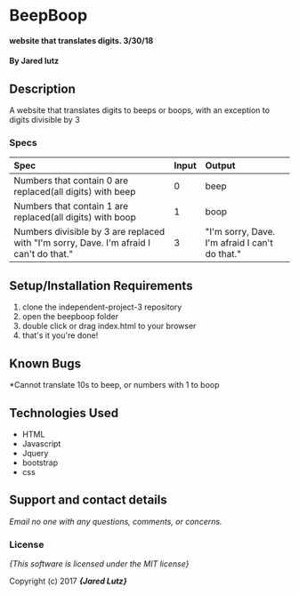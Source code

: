 # BeepBoop

#### website that translates digits. 3/30/18

#### By **Jared lutz**

## Description

A website that translates digits to beeps or boops, with an exception to digits divisible by 3


### Specs
| Spec | Input | Output |
| :-------------     | :------------- | :------------- |
| Numbers that contain 0 are replaced(all digits) with beep | 0 | beep |
| Numbers that contain 1 are replaced(all digits) with boop | 1 | boop |
| Numbers divisible by 3 are replaced with "I'm sorry, Dave. I'm afraid I can't do that." | 3 | "I'm sorry, Dave. I'm afraid I can't do that." |

## Setup/Installation Requirements

1. clone the independent-project-3 repository
2. open the beepboop folder
3. double click or drag index.html to your browser
4. that's it you're done!

## Known Bugs
*Cannot translate 10s to beep, or numbers with 1 to boop

## Technologies Used
* HTML
* Javascript
* Jquery
* bootstrap
* css


## Support and contact details

_Email no one with any questions, comments, or concerns._

### License

*{This software is licensed under the MIT license}*

Copyright (c) 2017 **_{Jared Lutz}_**
